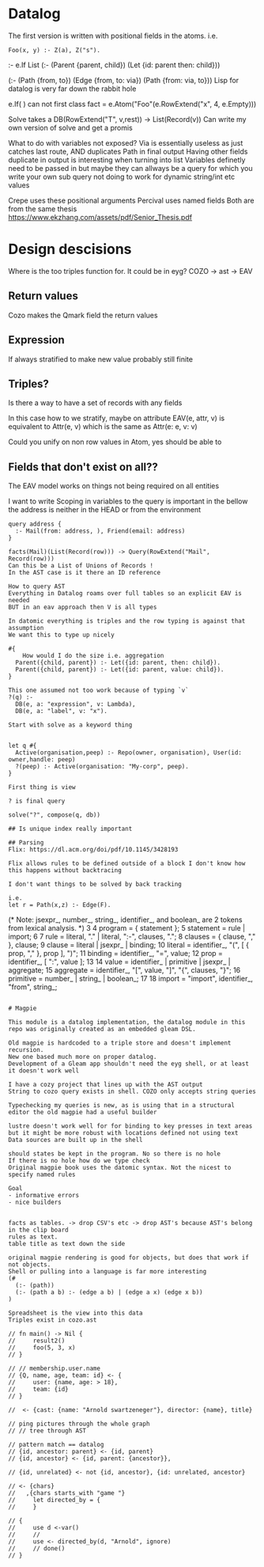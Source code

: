 # Datalog

The first version is written with positional fields in the atoms.
i.e.
```datalog
Foo(x, y) :- Z(a), Z("s").
```

:- e.If
List
(:-
  (Parent {parent, child})
  (Let {id: parent then: child}))

(:-
  (Path {from, to})
  (Edge {from, to: via})
  (Path {from: via, to}))
Lisp for datalog is very far down the rabbit hole

e.If(
  )
  can not first class
fact = e.Atom("Foo"(e.RowExtend("x", 4, e.Empty)))

Solve takes a DB(RowExtend("T", v,rest)) -> List(Record(v))
Can write my own version of solve and get a promis

What to do with variables not exposed? Via is essentially useless as just catches last route, AND duplicates Path in final output
Having other fields duplicate in output is interesting when turning into list
Variables definetly need to be passed in but maybe they can allways be a query for which you write your own sub query
not doing to work for dynamic string/int etc values

Crepe uses these positional arguments
Percival uses named fields
Both are from the same thesis https://www.ekzhang.com/assets/pdf/Senior_Thesis.pdf


# Design descisions

Where is the too triples function for. It could be in eyg?
COZO -> ast -> EAV

## Return values
Cozo makes the Qmark field the return values

## Expression
If always stratified to make new value probably still finite

## Triples?
Is there a way to have a set of records with any fields

In this case how to we stratify, maybe on attribute
EAV(e, attr, v) is equivalent to Attr(e, v) which is the same as Attr(e: e, v: v)

Could you unify on non row values in Atom, yes should be able to

## Fields that don't exist on all??

The EAV model works on things not being required on all entities

I want to write
Scoping in variables to the query is important in the bellow the address is neither in the HEAD or from the environment
```
query address {
  :- Mail(from: address, ), Friend(email: address)
}

facts(Mail)(List(Record(row))) -> Query(RowExtend("Mail", Record(row)))
Can this be a List of Unions of Records !
In the AST case is it there an ID reference

How to query AST
Everything in Datalog roams over full tables so an explicit EAV is needed
BUT in an eav approach then V is all types

In datomic everything is triples and the row typing is against that assumption
We want this to type up nicely

#{
    How would I do the size i.e. aggregation
  Parent({child, parent}) :- Let({id: parent, then: child}).
  Parent({child, parent}) :- Let({id: parent, value: child}).
}

This one assumed not too work because of typing `v`
?(q) :-
  DB(e, a: "expression", v: Lambda),
  DB(e, a: "label", v: "x").

Start with solve as a keyword thing


let q #{
  Active(organisation,peep) :- Repo(owner, organisation), User(id: owner,handle: peep)
  ?(peep) :- Active(organisation: "My-corp", peep).
}

First thing is view

? is final query

solve("?", compose(q, db))

## Is unique index really important

## Parsing
Flix: https://dl.acm.org/doi/pdf/10.1145/3428193

Flix allows rules to be defined outside of a block I don't know how this happens without backtracing

I don't want things to be solved by back tracking

i.e.
let r = Path(x,z) :- Edge(F).

```
(* Note: jsexpr_, number_, string_, identifier_, and boolean_ are
2 tokens from lexical analysis. *)
3
4 program = { statement };
5 statement = rule | import;
6
7 rule = literal, "." | literal, ":-", clauses, ".";
8 clauses = { clause, "," }, clause;
9 clause = literal | jsexpr_ | binding;
10 literal = identifier_, "(", [ { prop, "," }, prop ], ")";
11 binding = identifier_, "=", value;
12 prop = identifier_, [ ":", value ];
13
14 value = identifier_ | primitive | jsexpr_ | aggregate;
15 aggregate = identifier_, "[", value, "]", "{", clauses, "}";
16 primitive = number_ | string_ | boolean_;
17
18 import = "import", identifier_, "from", string_;
```

# Magpie

This module is a datalog implementation, the datalog module in this repo was originally created as an embedded gleam DSL.

Old magpie is hardcoded to a triple store and doesn't implement recursion.
New one based much more on proper datalog.
Development of a Gleam app shouldn't need the eyg shell, or at least it doesn't work well

I have a cozy project that lines up with the AST output
String to cozo query exists in shell. COZO only accepts string queries

Typechecking my queries is new, as is using that in a structural editor the old magpie had a useful builder

lustre doesn't work well for for binding to key presses in text areas but it might be more robust with locations defined not using text
Data sources are built up in the shell

should states be kept in the program. No so there is no hole
If there is no hole how do we type check
Original magpie book uses the datomic syntax. Not the nicest to specify named rules

Goal
- informative errors
- nice builders


facts as tables. -> drop CSV's etc -> drop AST's because AST's belong in the clip board
rules as text.
table title as text down the side

original magpie rendering is good for objects, but does that work if not objects.
Shell or pulling into a language is far more interesting
(#
  (:- (path))
  (:- (path a b) :- (edge a b) | (edge a x) (edge x b))
)

Spreadsheet is the view into this data
Triples exist in cozo.ast

// fn main() -> Nil {
//     result2()
//     foo(5, 3, x)
// }

// // membership.user.name
// {Q, name, age, team: id} <- {
//     user: {name, age: > 18},
//     team: {id}
// }

//  <- {cast: {name: "Arnold swartzeneger"}, director: {name}, title}

// ping pictures through the whole graph
// // tree through AST

// pattern match == datalog
// {id, ancestor: parent} <- {id, parent}
// {id, ancestor} <- {id, parent: {ancestor}},

// {id, unrelated} <- not {id, ancestor}, {id: unrelated, ancestor}

// <- {chars}
//   ,{chars starts_with "game "}
//     let directed_by = {
//     }

// {
//     use d <-var()
//     //
//     use <- directed_by(d, "Arnold", ignore)
//     // done()
// }
